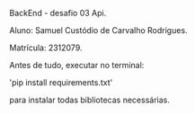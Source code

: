 BackEnd - desafio 03 Api.

Aluno: Samuel Custódio de Carvalho Rodrigues.

Matrícula: 2312079.

Antes de tudo, executar no terminal:


'pip install requirements.txt'

para instalar todas bibliotecas necessárias.
